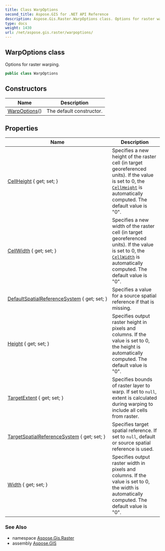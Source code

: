 ```yaml
---
title: Class WarpOptions
second_title: Aspose.GIS for .NET API Reference
description: Aspose.Gis.Raster.WarpOptions class. Options for raster warping.
type: docs
weight: 1430
url: /net/aspose.gis.raster/warpoptions/
---
```

## WarpOptions class

Options for raster warping.

```csharp
public class WarpOptions
```

## Constructors

| Name | Description |
| --- | --- |
| [WarpOptions](warpoptions/)() | The default constructor. |

## Properties

| Name | Description |
| --- | --- |
| [CellHeight](../../aspose.gis.raster/warpoptions/cellheight/) { get; set; } | Specifies a new height of the raster cell (in target georeferenced units). If the value is set to 0, the [`CellHeight`](./cellheight/) is automatically computed. The default value is "0". |
| [CellWidth](../../aspose.gis.raster/warpoptions/cellwidth/) { get; set; } | Specifies a new width of the raster cell (in target georeferenced units). If the value is set to 0, the [`CellWidth`](./cellwidth/) is automatically computed. The default value is "0". |
| [DefaultSpatialReferenceSystem](../../aspose.gis.raster/warpoptions/defaultspatialreferencesystem/) { get; set; } | Specifies a value for a source spatial reference if that is missing. |
| [Height](../../aspose.gis.raster/warpoptions/height/) { get; set; } | Specifies output raster height in pixels and columns. If the value is set to 0, the height is automatically computed. The default value is "0". |
| [TargetExtent](../../aspose.gis.raster/warpoptions/targetextent/) { get; set; } | Specifies bounds of raster layer to warp. If set to `null`, extent is calculated during warping to include all cells from raster. |
| [TargetSpatialReferenceSystem](../../aspose.gis.raster/warpoptions/targetspatialreferencesystem/) { get; set; } | Specifies target spatial reference. If set to `null`, default or source spatial reference is used. |
| [Width](../../aspose.gis.raster/warpoptions/width/) { get; set; } | Specifies output raster width in pixels and columns. If the value is set to 0, the width is automatically computed. The default value is "0". |

### See Also

* namespace [Aspose.Gis.Raster](../../aspose.gis.raster/)
* assembly [Aspose.GIS](../../)



